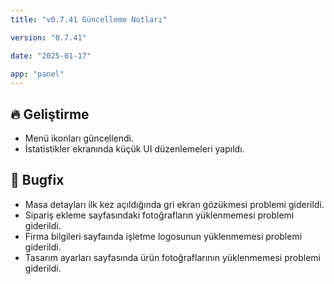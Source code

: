 ```yaml
---
title: "v0.7.41 Güncelleme Notları"

version: "0.7.41"

date: "2025-01-17"

app: "panel"
---
```

## 🔥 Geliştirme

- Menü ikonları güncellendi.
- İstatistikler ekranında küçük UI düzenlemeleri yapıldı.


## 🐛 Bugfix

- Masa detayları ilk kez açıldığında gri ekran gözükmesi problemi giderildi.
- Sipariş ekleme sayfasındaki fotoğrafların yüklenmemesi problemi giderildi.
- Firma bilgileri sayfaında işletme logosunun yüklenmemesi problemi giderildi.
- Tasarım ayarları sayfasında ürün fotoğraflarının yüklenmemesi problemi giderildi.

